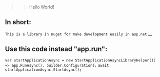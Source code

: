 
>> Hello World!

In short: 
--
`````This is a library in nuget for make development easily in asp.net`````
__

Use this code instead "app.run":
-----
`````var startApplicationAsync = new StartApplicationAsyncLibraryHelper(() => app.RunAsync(), builder.Configuration);`````
`````await startApplicationAsync.StartAsync();`````

